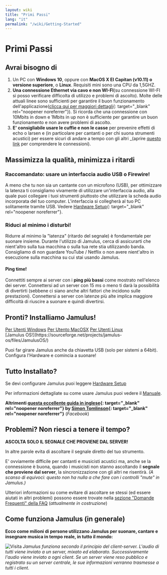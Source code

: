 ```yaml
---
layout: wiki
title: "Primi Passi"
lang: "it"
permalink: "/wiki/Getting-Started"
---
```

# Primi Passi
## Avrai bisogno di

1. Un PC con **Windows 10**, oppure con **MacOS X El Capitan (v10.11) o versione superiore**, o **Linux**. Requisiti mini sono una CPU da 1,5GHZ.
1. **Una connessione Ethernet via cavo e non WI-FI**(su connessione WI-FI si posso verificare difficolta di utilizzo e problemi di ascolto). Molte delle attuali linee sono sufficienti per garantire il buon funzionamento dell'applicazione([clicca qui per maggiori dettagli](Network-Requirements){: target="_blank" rel="noopener noreferrer"}). Si ricorda che una connessione con 10Mbits in down e 1Mbits in up non è sufficiente per garantire un buon funzionamento e non avere problemi di ascolto.
1. **E' consigliabile usare le cuffie e non le casse** per prevenire effetti di echo o larsen e (in particolare per cantanti o per chi suona strumenti acustici) per essere sicuri di andare a tempo con gli altri
_(aprire [questo link](Primi-Passi#problemi-non-riesci-a-tenere-il-tempo) per comprendere le connessioni).

## Massimizza la qualità, minimizza i ritardi
### **Raccomandato**: usare un interfaccia audio USB o Firewire!

A meno che tu non sia un cantante con un microfono (USB), per ottimizzare la latenza ti consigliamo vivamente di utilizzare un'interfaccia audio, alla quale puoi collegare i tuoi strumenti piuttosto che utilizzare la scheda audio incorporata del tuo computer. L'interfaccia si collegherà al tuo PC solitamente tramite USB. Vedere [Hardware Setup](Hardware-Setup){: target="_blank" rel="noopener noreferrer"}.

### Riduci al minimo i disturbi!

Ridurre al minimo la "latenza" (ritardo del segnale) è fondamentale per suonare insieme. Durante l'utilizzo di Jamulus, cerca di assicurarti che nient'altro sulla tua macchina o sulla tua rete stia utilizzando banda. Consigliamo di non guardare YouTube / Netflix o non avere nient'altro in esecuzione sulla macchina su cui stai usando Jamulus.

#### Ping time!

Connettiti sempre ai server con i **ping più bassi** come mostrato nell'elenco dei server. Connettersi ad un server con 15 ms o meno ti darà la possibilità di divertirti (sebbene ci siano anche altri fattori che incidono sulle prestazioni). Connettersi a server con latenze più alte implica maggiore difficoltà di riuscire a suonare e quindi divertirsi.

## Pronti? Installiamo Jamulus!

<div class="fx-row fx-row-start-xs button-container">
  <a href="Installation-for-Windows" class="button fx-col-100-xs">Per Utenti Windows</a>
  <a href="Installation-for-Macintosh" class="button fx-col-100-xs">Per Utento MacOSX</a>
  <a href="Installation-for-Linux" class="button fx-col-100-xs">Per Utenti Linux</a>
</div>
[Jamulus OS!](https://sourceforge.net/projects/jamulus-os/files/JamulusOS/)

Puoi far girare Jamulus anche da chiavetta USB (solo per sistemi a 64bit). Configura l'Hardware e comincia a suonare!

## Tutto Installato?

Se devi configurare Jamulus puoi leggere [Hardware Setup](Hardware-Setup)

Per informazioni dettagliate su come usare Jamulus puoi vedere il [Manuale](https://github.com/corrados/jamulus/blob/master/src/res/homepage/manual.md).

**Altrimenti [questa eccellente guida in inglese](https://www.facebook.com/notes/jamulus-online-musicianssingers-jamming/idiots-guide-to-jamulus-app/510044532903831/){: target="_blank" rel="noopener noreferrer"} by [Simon Tomlinson](https://www.facebook.com/simon.james.tomlinson?eid=ARBQoY3KcZAtS3pGdLJuqvQTeRSOo4gHdQZT7nNzOt1oPMGgZ4_3GERe-rOyH5PxsSHVYYXjWwcqd71a){: target="_blank" rel="noopener noreferrer"}** (_Facebook_)

## Problemi? Non riesci a tenere il tempo?

**ASCOLTA SOLO IL SEGNALE CHE PROVIENE DAL SERVER!**

In altre parole evita di ascoltare il segnale diretto del tuo strumento.

E' ovviamente difficile per cantanti e musicisti acustici ma, anche se la connessione è buona, quando i musicisti non stanno ascoltando il **segnale che proviene dal server**, la sincronizzazione con gli altri ne risentirà. _(A scanso di equivoci: questo non ha nulla a che fare con i controlli "mute" in Jamulus.)_

Ulteriori informazioni su come evitare di ascoltare se stessi (ed essere aiutati in altri problemi) possono essere trovate nella [sezione "Domande Frequenti" della FAQ](Client-Troubleshooting) (_attualmente in costruzione_)

## Come funziona Jamulus (in generale)

**Ecco come milioni di persone utilizzano Jamulus per suonare, cantare e insegnare musica in tempo reale, in tutto il mondo:**

![Visita](https://user-images.githubusercontent.com/4561747/79309764-bd387280-7ef2-11ea-9d81-1e81302525e6.png)
_Jamulus funziona secondo il principio del client-server. L'audio di tutti viene inviato a un server, mixato ed elaborato. Successivamente l'audio viene inviato a ogni client. Se un server viene reso pubblico e registrato su un server centrale, le sue informazioni verranno trasmesse a tutti i client._
